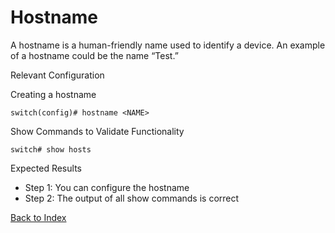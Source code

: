 # Hostname

A hostname is a human-friendly name used to identify a device. An example of a hostname could be the name “Test.” 

Relevant Configuration 

Creating a hostname 

```
switch(config)# hostname <NAME>
```

Show Commands to Validate Functionality 

```
switch# show hosts
```

Expected Results 

* Step 1: You can configure the hostname
* Step 2: The output of all show commands is correct  

[Back to Index](./index.md)
